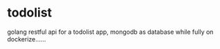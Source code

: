 # todolist
golang restful api for a todolist app, mongodb as database while fully on dockerize......
